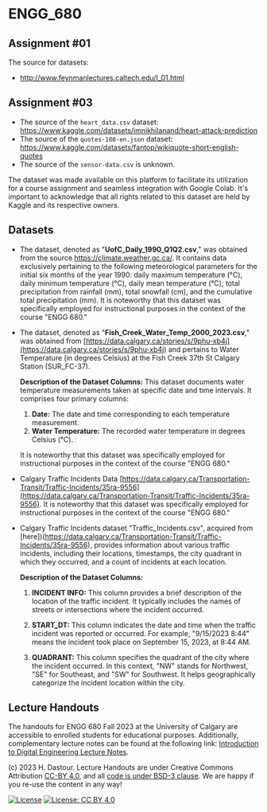 # ENGG_680

## Assignment #01

The source for datasets:
* http://www.feynmanlectures.caltech.edu/I_01.html

## Assignment #03

* The source of the `heart_data.csv` dataset: https://www.kaggle.com/datasets/imnikhilanand/heart-attack-prediction
* The source of the `quotes-100-en.json` dataset: https://www.kaggle.com/datasets/fantop/wikiquote-short-english-quotes
* The source of the `sensor-data.csv` is unknown.

The dataset was made available on this platform to facilitate its utilization for a course assignment and seamless integration with Google Colab. It's important to acknowledge that all rights related to this dataset are held by Kaggle and its respective owners.

## Datasets

* The dataset, denoted as "**UofC_Daily_1990_Q1Q2.csv**," was obtained from the source https://climate.weather.gc.ca/. It contains data exclusively pertaining to the following meteorological parameters for the initial six months of the year 1990: daily maximum temperature (°C), daily minimum temperature (°C), daily mean temperature (°C), total precipitation from rainfall (mm), total snowfall (cm), and the cumulative total precipitation (mm). It is noteworthy that this dataset was specifically employed for instructional purposes in the context of the course "ENGG 680."


* The dataset, denoted as "**Fish_Creek_Water_Temp_2000_2023.csv**," was obtained from [https://data.calgary.ca/stories/s/9phu-xb4j](https://data.calgary.ca/stories/s/9phu-xb4j) and pertains to Water Temperature (in degrees Celsius) at the Fish Creek 37th St Calgary Station (SUR_FC-37).

	**Description of the Dataset Columns:**
	This dataset documents water temperature measurements taken at specific date and time intervals. It comprises four primary columns:

	1. **Date:** The date and time corresponding to each temperature measurement.
	2. **Water Temperature:** The recorded water temperature in degrees Celsius (°C).

	It is noteworthy that this dataset was specifically employed for instructional purposes in the context of the course "ENGG 680."
	
* Calgary Traffic Incidents Data [https://data.calgary.ca/Transportation-Transit/Traffic-Incidents/35ra-9556](https://data.calgary.ca/Transportation-Transit/Traffic-Incidents/35ra-9556). It is noteworthy that this dataset was specifically employed for instructional purposes in the context of the course "ENGG 680."

* Calgary Traffic Incidents dataset "Traffic_Incidents.csv", acquired from [here])(https://data.calgary.ca/Transportation-Transit/Traffic-Incidents/35ra-9556), provides information about various traffic incidents, including their locations, timestamps, the city quadrant in which they occurred, and a count of incidents at each location.

	**Description of the Dataset Columns:**

	1. **INCIDENT INFO:** This column provides a brief description of the location of the traffic incident. It typically includes the names of streets or intersections where the incident occurred.

	2. **START_DT:** This column indicates the date and time when the traffic incident was reported or occurred. For example, "9/15/2023 8:44" means the incident took place on September 15, 2023, at 8:44 AM.

	3. **QUADRANT:** This column specifies the quadrant of the city where the incident occurred. In this context, "NW" stands for Northwest, "SE" for Southeast, and "SW" for Southwest. It helps geographically categorize the incident location within the city.

## Lecture Handouts

The handouts for ENGG 680 Fall 2023 at the University of Calgary are accessible to enrolled students for educational purposes. Additionally, complementary lecture notes can be found at the following link: [Introduction to Digital Engineering Lecture Notes](https://hatefdastour.github.io/notes/Introduction_to_Digital_Engineering/Introduction.html).


(c) 2023 H. Dastour. Lecture Handouts are under Creative Commons Attribution [CC-BY 4.0](https://creativecommons.org/licenses/by/4.0/legalcode.txt), and all [code is under BSD-3 clause](https://github.com/engineersCode/EngComp/blob/master/LICENSE). We are happy if you re-use the content in any way!

[![License](https://img.shields.io/badge/License-BSD%203--Clause-blue.svg)](https://opensource.org/licenses/BSD-3-Clause) [![License: CC BY 4.0](https://img.shields.io/badge/License-CC%20BY%204.0-lightgrey.svg)](https://creativecommons.org/licenses/by/4.0/)

